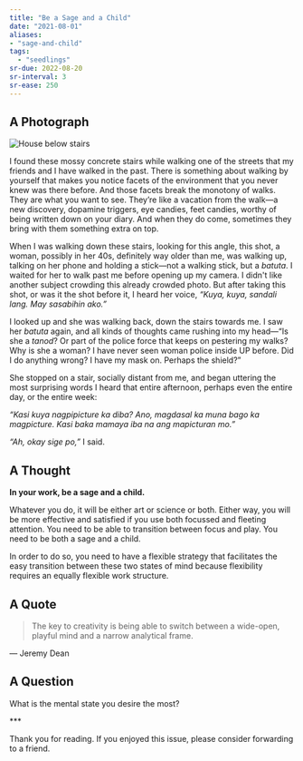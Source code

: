 ```yaml
---
title: "Be a Sage and a Child"
date: "2021-08-01"
aliases:
- "sage-and-child"
tags:
  - "seedlings"
sr-due: 2022-08-20
sr-interval: 3
sr-ease: 250
---
```

## A Photograph

![House below stairs](lilim/images/014/house-below-stairs.jpeg)

I found these mossy concrete stairs while walking one of the streets that my friends and I have walked in the past. There is something about walking by yourself that makes you notice facets of the environment that you never knew was there before. And those facets break the monotony of walks. They are what you want to see. They’re like a vacation from the walk—a new discovery, dopamine triggers, eye candies, feet candies, worthy of being written down on your diary. And when they do come, sometimes they bring with them something extra on top.

When I was walking down these stairs, looking for this angle, this shot, a woman, possibly in her 40s, definitely way older than me, was walking up, talking on her phone and holding a stick—not a walking stick, but a _batuta_. I waited for her to walk past me before opening up my camera. I didn't like another subject crowding this already crowded photo. But after taking this shot, or was it the shot before it, I heard her voice, _“Kuya, kuya, sandali lang. May sasabihin ako.”_

I looked up and she was walking back, down the stairs towards me. I saw her _batuta_ again, and all kinds of thoughts came rushing into my head—“Is she a _tanod_? Or part of the police force that keeps on pestering my walks? Why is she a woman? I have never seen woman police inside UP before. Did I do anything wrong? I have my mask on. Perhaps the shield?”

She stopped on a stair, socially distant from me, and began uttering the most surprising words I heard that entire afternoon, perhaps even the entire day, or the entire week:

_“Kasi kuya nagpipicture ka diba? Ano, magdasal ka muna bago ka magpicture. Kasi baka mamaya iba na ang mapicturan mo.”_

_“Ah, okay sige po,”_ I said.

## A Thought

**In your work, be a sage and a child.**

Whatever you do, it will be either art or science or both. Either way, you will be more effective and satisfied if you use both focussed and fleeting attention. You need to be able to transition between focus and play. You need to be both a sage and a child.

In order to do so, you need to have a flexible strategy that facilitates the easy transition between these two states of mind because flexibility requires an equally flexible work structure.

## A Quote

> The key to creativity is being able to switch between a wide-open, playful mind and a narrow analytical frame.

— Jeremy Dean

## A Question

What is the mental state you desire the most?

\***


Thank you for reading. If you enjoyed this issue, please consider forwarding to a friend.
